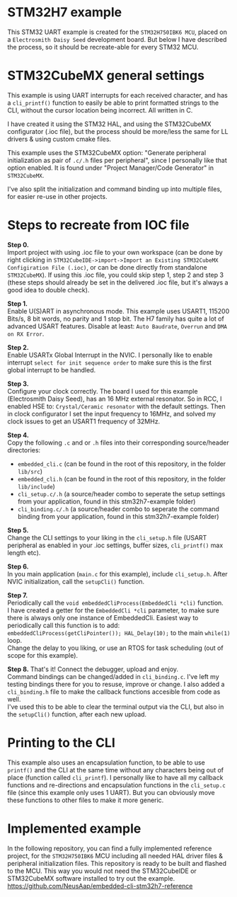 # STM32H7 example
This STM32 UART example is created for the `STM32H750IBK6 MCU`, placed on a `Electrosmith Daisy Seed` development board. But below I have described the process, so it should be recreate-able for every STM32 MCU.

# STM32CubeMX general settings
This example is using UART interrupts for each received character, and has a `cli_printf()` function to easily be able to print formatted strings to the CLI, without the cursor location being incorrect. All written in C.

I have created it using the STM32 HAL, and using the STM32CubeMX configurator (.ioc file), but the process should be more/less the same for LL drivers & using custom cmake files.

This example uses the STM32CubeMX option: "Generate peripheral initialization as pair of `.c/.h` files per peripheral", since I personally like that option enabled. It is found under "Project Manager/Code Generator" in `STM32CubeMX`.

I've also split the initialization and command binding up into multiple files, for easier re-use in other projects.

# Steps to recreate from IOC file
**Step 0.**<br>
Import project with using .ioc file to your own workspace (can be done by right clicking in `STM32CubeIDE->import->Import an Existing STM32CubeMX Configiration File (.ioc)`, or can be done directly from standalone `STM32CubeMX`). If using this .ioc file, you could skip step 1, step 2 and step 3 (these steps should already be set in the delivered .ioc file, but it's always a good idea to double check).

**Step 1.**<br>
Enable U(S)ART in asynchronous mode. This example uses USART1, 115200 Bits/s, 8 bit words, no parity and 1 stop bit. The H7 family has quite a lot of advanced USART features. Disable at least: `Auto Baudrate`, `Overrun` and `DMA on RX Error`.

**Step 2.**<br>
Enable USARTx Global Interrupt in the NVIC. I personally like to enable interrupt `select for init sequence order` to make sure this is the first global interrupt to be handled.

**Step 3.**<br>
Configure your clock correctly. The board I used for this example (Electrosmith Daisy Seed), has an 16 MHz external resonator. So in RCC, I enabled HSE to: `Crystal/Ceramic resonator` with the default settings.
Then in clock configurator I set the input frequency to 16MHz, and solved my clock issues to get an USART1 frequency of 32MHz.

**Step 4.**<br>
Copy the following `.c` and or `.h` files into their corresponding source/header directories:
* `embedded_cli.c` (can be found in the root of this repository, in the folder `lib/src`)<br>
* `embedded_cli.h` (can be found in the root of this repository, in the folder `lib/include`)<br>
* `cli_setup.c/.h` (a source/header combo to seperate the setup settings from your application, found in this stm32h7-example folder)
* `cli_binding.c/.h` (a source/header combo to seperate the command binding from your application, found in this stm32h7-example folder)

**Step 5.**<br>
Change the CLI settings to your liking in the `cli_setup.h` file (USART peripheral as enabled in your .ioc settings, buffer sizes, `cli_printf()` max length etc).

**Step 6.**<br>
In you main application (`main.c` for this example), include `cli_setup.h`.
After NVIC initialization, call the `setupCli()` function.

**Step 7.**<br>
Periodically call the `void embeddedCliProcess(EmbeddedCli *cli)` function.<br>
I have created a getter for the `EmbeddedCli *cli` parameter, to make sure there is always only one instance of EmbeddedCli. Easiest way to periodically call this function is to add:<br>
`embeddedCliProcess(getCliPointer()); HAL_Delay(10);` to the main `while(1)` loop. <br>Change the delay to you liking, or use an RTOS for task scheduling (out of scope for this example).

**Step 8.**
That's it! Connect the debugger, upload and enjoy. <br>Command bindings can be changed/added in `cli_binding.c`. I've left my testing bindings there for you to resuse, improve or change.
I also added a `cli_binding.h` file to make the callback functions accesible from code as well.
<br>I've used this to be able to clear the terminal output via the CLI, but also in the `setupCli()` function, after each new upload.

# Printing to the CLI
This example also uses an encapsulation function, to be able to use `printf()` and the CLI at the same time without any characters being out of place (function called `cli_printf`). I personally like to have all my callback functions and re-directions and encapsulation functions in the `cli_setup.c` file (since this example only uses 1 UART). But you can obviously move these functions to other files to make it more generic.

# Implemented example
In the following repository, you can find a fully implemented reference project, for the `STM32H750IBK6` MCU including all needed HAL driver files & peripheral initialization files. This repository is ready to be built and flashed to the MCU. This way you would not need the STM32CubeIDE or STM32CubeMX software installed to try out the example.
https://github.com/NeusAap/embedded-cli-stm32h7-reference
